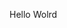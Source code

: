Hello Wolrd

































































































































































































































































































































































































































































































































































































































































































































































































































































































































































































































































































































































































































































































































































































































































































































































































































































































































































































































































































































































































































































































































































































































































































































































































































































































































































































































































































































































































































































































































































































































































































































































































































































































































































































































































































































































































































































































































































































































































































































































































































































































































































































































































































































































































































































































































































































































































































































































































































































































































































































































































































































































































































































































































































